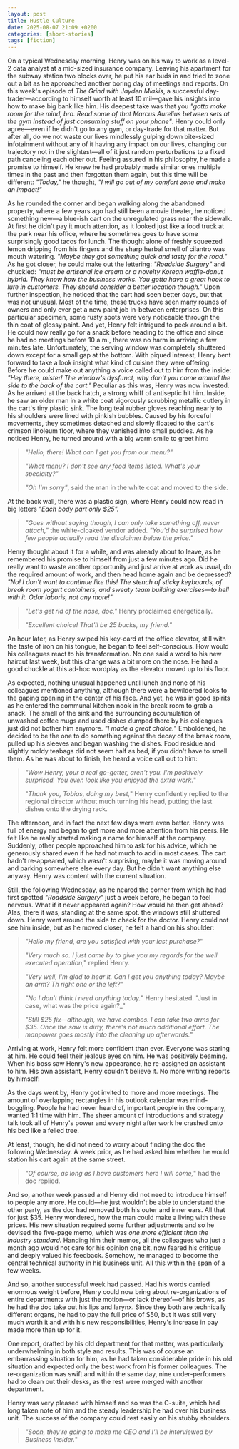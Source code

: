 ```yaml
---
layout: post
title: Hustle Culture
date: 2025-08-07 21:09 +0200
categories: [short-stories]
tags: [fiction]
---
```


On a typical Wednesday morning, Henry was on his way to work as a level-2 data analyst at a mid-sized insurance company. Leaving his apartment for the subway station two blocks over, he put his ear buds in and tried to zone out a bit as he approached another boring day of meetings and reports. On this week's episode of _The Grind with Jayden Miakis_, a successful day-trader—according to himself worth at least 10 mil—gave his insights into how to make big bank like him. His deepest take was that you _"gotta make room for the mind, bro. Read some of that Marcus Aurelius between sets at the gym instead of just consuming stuff on your phone"_. Henry could only agree—even if he didn't go to any gym, or day-trade for that matter. But after all, do we not waste our lives mindlessly gulping down bite-sized infotainment without any of it having any impact on our lives, changing our trajectory not in the slightest—all of it just random perturbations to a fixed path canceling each other out. Feeling assured in his philosophy, he made a promise to himself. He knew he had probably made similar ones multiple times in the past and then forgotten them again, but this time will be different: _"Today,"_ he thought, _"I will go out of my comfort zone and make an impact!"_

As he rounded the corner and began walking along the abandoned property, where a few years ago had still been a movie theater, he noticed something new—a blue-ish cart on the unregulated grass near the sidewalk. At first he didn't pay it much attention, as it looked just like a food truck at the park near his office, where he sometimes goes to have some surprisingly good tacos for lunch. The thought alone of freshly squeezed lemon dripping from his fingers and the sharp herbal smell of cilantro was mouth watering. _"Maybe they got something quick and tasty for the road."_ As he got closer, he could make out the lettering: *"Roadside Surgery"* and chuckled: _"must be artisanal ice cream or a novelty Korean waffle-donut hybrid. They know how the business works. You gotta have a great hook to lure in customers. They should consider a better location though."_ Upon further inspection, he noticed that the cart had seen better days, but that was not unusual. Most of the time, these trucks have seen many rounds of owners and only ever get a new paint job in-between enterprises. On this particular specimen, some rusty spots were very noticeable through the thin coat of glossy paint. And yet, Henry felt intrigued to peek around a bit. He could now really go for a snack before heading to the office and since he had no meetings before 10 a.m., there was no harm in arriving a few minutes late. Unfortunately, the serving window was completely shuttered down except for a small gap at the bottom. With piqued interest, Henry bent forward to take a look insight what kind of cuisine they were offering. Before he could make out anything a voice called out to him from the inside: _"Hey there, mister! The window's dysfunct, why don't you come around the side to the back of the cart."_ Peculiar as this was, Henry was now invested. As he arrived at the back hatch, a strong whiff of antiseptic hit him. Inside, he saw an older man in a white coat vigorously scrubbing metallic cutlery in the cart's tiny plastic sink. The long teal rubber gloves reaching nearly to his shoulders were lined with pinkish bubbles. Caused by his forceful movements, they sometimes detached and slowly floated to the cart's crimson linoleum floor, where they vanished into small puddles. As he noticed Henry, he turned around with a big warm smile to greet him: 

> _"Hello, there! What can I get you from our menu?"_
>
> _"What menu? I don't see any food items listed. What's your specialty?"_
>
> _"Oh I'm sorry"_, said the man in the white coat and moved to the side.
>

At the back wall, there was a plastic sign, where Henry could now read in big letters _"Each body part only $25"._

> _"Goes without saying though, I can only take something off, never attach,"_ the white-cloaked vendor added. _"You'd be surprised how few people actually read the disclaimer below the price."_
>

Henry thought about it for a while, and was already about to leave, as he remembered his promise to himself from just a few minutes ago. Did he really want to waste another opportunity and just arrive at work as usual, do the required amount of work, and then head home again and be depressed? _"No! I don't want to continue like this! The stench of sticky keyboards, of break room yogurt containers, and sweaty team building exercises—to hell with it. Odor laboris, not any more!"_ 

> _"Let's get rid of the nose, doc,"_ Henry proclaimed energetically.
>
> _"Excellent choice! That'll be 25 bucks, my friend."_
>

An hour later, as Henry swiped his key-card at the office elevator, still with the taste of iron on his tongue, he began to feel self-conscious. How would his colleagues react to his transformation. No one said a word to his new haircut last week, but this change was a bit more on the nose. He had a good chuckle at this ad-hoc wordplay as the elevator moved up to his floor. 

As expected, nothing unusual happened until lunch and none of his colleagues mentioned anything, although there were a bewildered looks to the gaping opening in the center of his face. And yet, he was in good spirits as he entered the communal kitchen nook in the break room to grab a snack. The smell of the sink and the surrounding accumulation of unwashed coffee mugs and used dishes dumped there by his colleagues just did not bother him anymore. _"I made a great choice._" Emboldened, he decided to be the one to do something against the decay of the break room, pulled up his sleeves and began washing the dishes. Food residue and slightly moldy teabags did not seem half as bad, if you didn't have to smell them. As he was about to finish, he heard a voice call out to him:

> _"Wow Henry, your a real go-getter, aren't you. I'm positively surprised. You even look like you enjoyed the extra work._"
>
>"_Thank you, Tobias, doing my best,_" Henry confidently replied to the regional director without much turning his head, putting the last dishes onto the drying rack.
>

The afternoon, and in fact the next few days were even better. Henry was full of energy and began to get more and more attention from his peers. He felt like he really started making a name for himself at the company. Suddenly, other people approached him to ask for his advice, which he generously shared even if he had not much to add in most cases. The cart hadn't re-appeared, which wasn't surprising, maybe it was moving around and parking somewhere else every day. But he didn't want anything else anyway. Henry was content with the current situation.

Still, the following Wednesday, as he neared the corner from which he had first spotted *"Roadside Surgery"* just a week before, he began to feel nervous. What if it never appeared again? How would he then get ahead? Alas, there it was, standing at the same spot. the windows still shuttered down. Henry went around the side to check for the doctor. Henry could not see him inside, but as he moved closer, he felt a hand on his shoulder:

> _"Hello my friend, are you satisfied with your last purchase?_"
>
> _"Very much so. I just came by to give you my regards for the well executed operation_," replied Henry.
>
> _"Very well, I'm glad to hear it. Can I get you anything today? Maybe an arm? Th right one or the left?_"
>
> _"No I don't think I need anything today._" Henry hesitated. "Just in case, what was the price again?_"
>
> _"Still $25 fix—although, we have combos. I can take two arms for $35. Once the saw is dirty, there's not much additional effort. The manpower goes mostly into the cleaning up afterwards._"
>

Arriving at work, Henry felt more confident than ever. Everyone was staring at him. He could feel their jealous eyes on him. He was positively beaming. When his boss saw Henry's new appearance, he re-assigned an assistant to him. His own assistant, Henry couldn't believe it. No more writing reports by himself! 

As the days went by, Henry got invited to more and more meetings. The amount of overlapping rectangles in his outlook calendar was mind-boggling. People he had never heard of, important people in the company, wanted 1:1 time with him. The sheer amount of introductions and strategy talk took all of Henry's power and every night after work he crashed onto his bed like a felled tree.

At least, though, he did not need to worry about finding the doc the following Wednesday. A week prior, as he had asked him whether he would station his cart again at the same street. 

> _"Of course, as long as I have customers here I will come,_" had the doc replied.
>

And so, another week passed and Henry did not need to introduce himself to people any more. He could—he just wouldn't be able to understand the other party, as the doc had removed both his outer and inner ears. All that for just $35. Henry wondered, how the man could make a living with these prices. His new situation required some further adjustments and so he devised the five-page memo, which was _one more efficient than the industry standard._ Handing him their memos, all the colleagues who just a month ago would not care for his opinion one bit, now feared his critique and deeply valued his feedback. Somehow, he managed to become the central technical authority in his business unit. All this within the span of a few weeks. 

And so, another successful week had passed. Had his words carried enormous weight before, Henry could now bring about re-organizations of entire departments with just the motion—or lack thereof—of his brows, as he had the doc take out his lips and larynx. Since they both are technically different organs, he had to pay the full price of $50, but it was still very much worth it and with his new responsibilities, Henry's increase in pay made more than up for it. 

One report, drafted by his old department for that matter, was particularly underwhelming in both style and results. This was of course an embarrassing situation for him, as he had taken considerable pride in his old situation and expected only the best work from his former colleagues. The re-organization was swift and within the same day, nine under-performers had to clean out their desks, as the rest were merged with another department. 

Henry was very pleased with himself and so was the C-suite, which had long taken note of him and the steady leadership he had over his business unit. The success of the company could rest easily on his stubby shoulders.

> _"Soon, they're going to make me CEO and I'll be interviewed by Business Insider._"